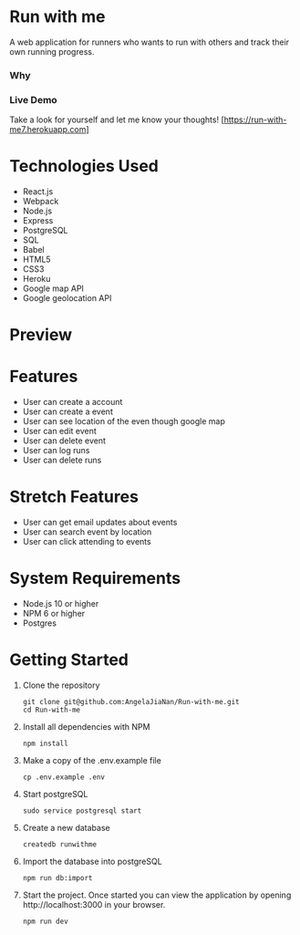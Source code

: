 # Run with me

A web application for runners who wants to run with others and track their own running progress.

### Why 

### Live Demo

Take a look for yourself and let me know your thoughts!
[https://run-with-me7.herokuapp.com]

# Technologies Used
- React.js
- Webpack
- Node.js
- Express
- PostgreSQL
- SQL
- Babel
- HTML5
- CSS3
- Heroku
- Google map API
- Google geolocation API

# Preview 

# Features
- User can create a account
- User can create a event 
- User can see location of the even though google map
- User can edit event 
- User can delete event
- User can log runs
- User can delete runs

# Stretch Features
- User can get email updates about events
- User can search event by location 
- User can click attending to events

# System Requirements

- Node.js 10 or higher
- NPM 6 or higher
- Postgres

# Getting Started
1. Clone the repository
    ```shell
    git clone git@github.com:AngelaJiaNan/Run-with-me.git
    cd Run-with-me
    ```
3. Install all dependencies with NPM
    ```shell
    npm install
    ```
5. Make a copy of the .env.example file
   ```shell
   cp .env.example .env
   ```
7. Start postgreSQL
   ```shell
   sudo service postgresql start
   ```
9. Create a new database
   ```shell
   createdb runwithme
   ```
11. Import the database into postgreSQL
    ```shell
    npm run db:import
    ```
13. Start the project. Once started you can view the application by opening http://localhost:3000 in your browser.
    ```shell
    npm run dev
